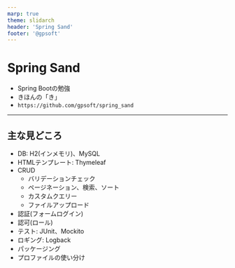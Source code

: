 ```yaml
---
marp: true
theme: slidarch
header: 'Spring Sand'
footer: '@gpsoft'
---
```


<!--
_header: ''
_class : lead invert page-center
-->

# Spring Sand <!-- fit -->

- Spring Bootの勉強
- きほんの「き」
- `https://github.com/gpsoft/spring_sand`

---

## 主な見どころ

<!-- _class: page-col-2 -->

- DB: H2(インメモリ)、MySQL
- HTMLテンプレート: Thymeleaf
- CRUD
  - バリデーションチェック
  - ページネーション、検索、ソート
  - カスタムクエリー
  - ファイルアップロード
- 認証(フォームログイン)
- 認可(ロール)
- テスト: JUnit、Mockito
- ロギング: Logback
- パッケージング
- プロファイルの使い分け

